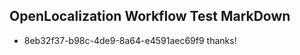 ## OpenLocalization Workflow Test MarkDown
* 8eb32f37-b98c-4de9-8a64-e4591aec69f9 thanks!

<!--HONumber=Aug16_HO4-->


